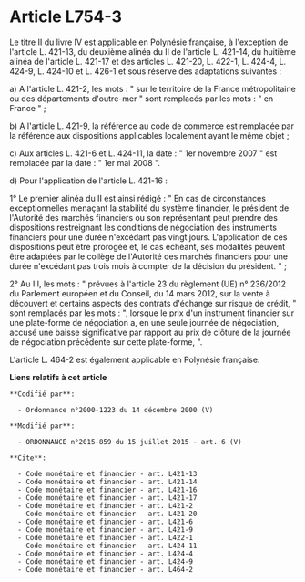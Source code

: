 # Article L754-3

Le titre II du livre IV est applicable en Polynésie française, à l'exception de l'article L. 421-13, du deuxième alinéa du II
de l'article L. 421-14, du huitième alinéa de l'article L. 421-17 et des articles L. 421-20, L. 422-1, L. 424-4, L. 424-9, L.
424-10 et L. 426-1 et sous réserve des adaptations suivantes : 

a) A l'article L. 421-2, les mots : " sur le territoire de la France métropolitaine ou des départements d'outre-mer " sont
remplacés par les mots : " en France " ; 

b) A l'article L. 421-9, la référence au code de commerce est remplacée par la référence aux dispositions applicables
localement ayant le même objet ; 

c) Aux articles L. 421-6 et L. 424-11, la date : " 1er novembre 2007 " est remplacée par la date : " 1er mai 2008 ". 

d) Pour l'application de l'article L. 421-16 : 

1° Le premier alinéa du II est ainsi rédigé : " En cas de circonstances exceptionnelles menaçant la stabilité du système
financier, le président de l'Autorité des marchés financiers ou son représentant peut prendre des dispositions restreignant
les conditions de négociation des instruments financiers pour une durée n'excédant pas vingt jours. L'application de ces
dispositions peut être prorogée et, le cas échéant, ses modalités peuvent être adaptées par le collège de l'Autorité des
marchés financiers pour une durée n'excédant pas trois mois à compter de la décision du président. " ; 

2° Au III, les mots : " prévues à l'article 23 du règlement (UE) n° 236/2012 du Parlement européen et du Conseil, du 14 mars
2012, sur la vente à découvert et certains aspects des contrats d'échange sur risque de crédit, " sont remplacés par les
mots : ", lorsque le prix d'un instrument financier sur une plate-forme de négociation a, en une seule journée de
négociation, accusé une baisse significative par rapport au prix de clôture de la journée de négociation précédente sur cette
plate-forme, ". 

L'article L. 464-2 est également applicable en Polynésie française.

**Liens relatifs à cet article**

	**Codifié par**:

	  - Ordonnance n°2000-1223 du 14 décembre 2000 (V)

	**Modifié par**:

	  - ORDONNANCE n°2015-859 du 15 juillet 2015 - art. 6 (V)

	**Cite**:

	  - Code monétaire et financier - art. L421-13
	  - Code monétaire et financier - art. L421-14
	  - Code monétaire et financier - art. L421-16
	  - Code monétaire et financier - art. L421-17
	  - Code monétaire et financier - art. L421-2
	  - Code monétaire et financier - art. L421-20
	  - Code monétaire et financier - art. L421-6
	  - Code monétaire et financier - art. L421-9
	  - Code monétaire et financier - art. L422-1
	  - Code monétaire et financier - art. L424-11
	  - Code monétaire et financier - art. L424-4
	  - Code monétaire et financier - art. L424-9
	  - Code monétaire et financier - art. L464-2

